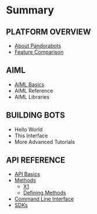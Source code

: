 # Summary

## PLATFORM OVERVIEW

* [About Pandorabots](README.md)
* [Feature Comparison ](feature-comparison.md)

## AIML

* [AIML Basics](aiml/aiml-basics.md)
* AIML Reference
* AIML Libraries

## BUILDING BOTS

* Hello World
* This Interface
* More Advanced Tutorials

## API REFERENCE

* [API Basics](api-basics.md)
* [Methods](methods.md)
  * [X1](methods/x1.md)
  * [Defining Methods](https://www.gitbook.com/book/lkunze/pandorabots-api/edit#)
* [Command Line Interface](command-line-interface.md)
* [SDKs](sdks.md)

